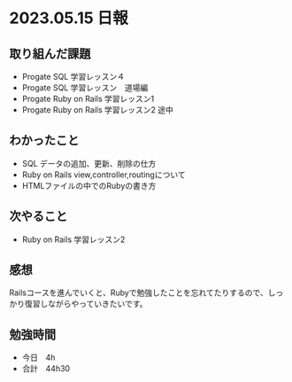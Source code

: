 # 2023.05.15 日報

## 取り組んだ課題
- Progate SQL 学習レッスン４
- Progate SQL 学習レッスン　道場編
- Progate Ruby on Rails 学習レッスン1
- Progate Ruby on Rails 学習レッスン2 途中

## わかったこと
- SQL データの追加、更新、削除の仕方
- Ruby on Rails view,controller,routingについて
- HTMLファイルの中でのRubyの書き方

## 次やること
- Ruby on Rails 学習レッスン2

## 感想
Railsコースを進んでいくと、Rubyで勉強したことを忘れてたりするので、しっかり復習しながらやっていきたいです。

## 勉強時間
- 今日　4h
- 合計　44h30
